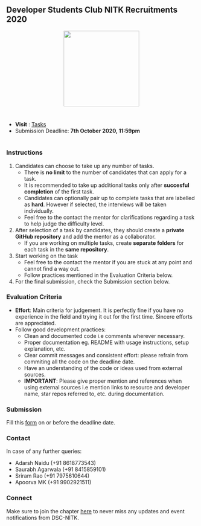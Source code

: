 ## Developer Students Club NITK Recruitments 2020

<p align="center"> 
	<img src='https://pbs.twimg.com/profile_images/1113306097912242176/WqWKUUtt.png' width=200> 
</p>

#
* **Visit** : [Tasks](https://github.com/WebClub-NITK/DSC-NITK-Recruitments-2020/blob/master/RECRUITMENT_TASKS_2020.md)
* Submission Deadline: **7th October 2020, 11:59pm**
#

### Instructions
1. Candidates can choose to take up any number of tasks.
	* There is **no limit** to the number of candidates that can apply for a task.
	* It is recommended to take up additional tasks only after **succesful completion** of the first task.  
 	* Candidates can optionally pair up to complete tasks that are labelled as **hard**. However if selected, the interviews will be taken individually.  
	* Feel free to the contact the mentor for clarifications regarding a task to help judge the difficulty level.      
3. After selection of a task by candidates, they should create a **private GitHub repository** and add the mentor as a collaborator.
	* If you are working on multiple tasks, create **separate folders** for each task in the **same repository**. 
4. Start working on the task
	* Feel free to the contact the mentor if you are stuck at any point and cannot find a way out.
	* Follow practices mentioned in the Evaluation Criteria below. 
5. For the final submission, check the Submission section below.

### Evaluation Criteria
* **Effort**: Main criteria for judgement. It is perfectly fine if you have no experience in the field and trying it out for the first time. Sincere efforts are appreciated.
* Follow good development practices:
	* Clean and documented code i.e comments wherever necessary.
	* Proper documentation eg. README with usage instructions, setup explanation, etc. 
	* Clear commit messages and consistent effort: please refrain from commiting all the code on the deadline date.
	* Have an understanding of the code or ideas used from external sources.
	* **IMPORTANT**: Please give proper mention and references when using external sources i.e mention links to resource and developer name, star repos referred to, etc. during documentation.

### Submission
Fill this [form]() on or before the deadline date.

### Contact
In case of any further queries: 
* Adarsh Naidu (+91 8618773543)
* Saurabh Agarwala (+91 8415859101)
* Sriram Rao (+91 7975610644)
* Apoorva MK (+91 9902921511) 


### Connect
Make sure to join the chapter [here](https://dsc.community.dev/national-institute-of-technology-karnataka/) to never miss any updates and event notifications from DSC-NITK.
